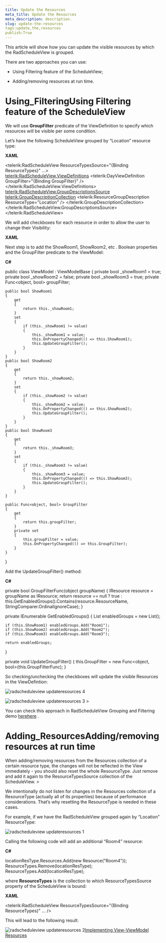 ```yaml
---
title: Update the Resources
meta_title: Update the Resources
meta_description: description.
slug: update-the-resources
tags:update,the,resources
publish:True
---
```



This article will show how you can update the visible resources by which the RadScheduleView is grouped.

There are two approaches you can use:
   		



* Using Filtering feature of the ScheduleView;

* Adding/removing resources at run time.

# Using_FilteringUsing Filtering feature of the ScheduleView

We will use __GroupFilter__ predicate of the ViewDefinition to specify which resources will be visible per some condition.
		

Let’s have the following ScheduleView grouped by “Location” resource type:
		




 __XAML__
    	


<telerik:RadScheduleView ResourceTypesSource="{Binding ResourceTypes}"  ...>		
	<telerik:RadScheduleView.ViewDefinitions>
		<telerik:DayViewDefinition GroupFilter="{Binding GroupFilter}" />
	</telerik:RadScheduleView.ViewDefinitions>			
	<telerik:RadScheduleView.GroupDescriptionsSource>
		<telerik:GroupDescriptionCollection>
			<telerik:ResourceGroupDescription ResourceType="Location" />
		</telerik:GroupDescriptionCollection>
	</telerik:RadScheduleView.GroupDescriptionsSource>
</telerik:RadScheduleView>



We will add checkboxes for each resource in order to allow the user to change their Visibility:
		




 __XAML__
    	


<StackPanel>
	<CheckBox Content="Show Room1" IsChecked="{Binding ShowRoom1, Mode=TwoWay}" />
	<CheckBox Content="Show Room2" IsChecked="{Binding ShowRoom2, Mode=TwoWay}" />
	<CheckBox Content="Show Room3" IsChecked="{Binding ShowRoom3, Mode=TwoWay}" />
</StackPanel>



Next step is to add the ShowRoom1, ShowRoom2, etc . Boolean properties and the GroupFilter predicate to the ViewModel:




 __C#__
    	


public class ViewModel : ViewModelBase
{
	private bool _showRoom1 = true;
	private bool _showRoom2 = false;
	private bool _showRoom3 = true;
	private Func<object, bool> groupFilter;

	public bool ShowRoom1
	{
		get
		{
			return this._showRoom1;
		}
		set
		{
			if (this._showRoom1 != value)
			{
				this._showRoom1 = value;
				this.OnPropertyChanged(() => this.ShowRoom1);
				this.UpdateGroupFilter();
			}
		}
	}
	public bool ShowRoom2
	{
		get
		{
			return this._showRoom2;
		}
		set
		{
			if (this._showRoom2 != value)
			{
				this._showRoom2 = value;
				this.OnPropertyChanged(() => this.ShowRoom2);
				this.UpdateGroupFilter();
			}
		}
	}
	public bool ShowRoom3
	{
		get
		{
			return this._showRoom3;
		}
		set
		{
			if (this._showRoom3 != value)
			{
				this._showRoom3 = value;
				this.OnPropertyChanged(() => this.ShowRoom3);
				this.UpdateGroupFilter();
			}
		}
	}

	public Func<object, bool> GroupFilter
	{
		get
		{
			return this.groupFilter;
		}
		private set
		{
			this.groupFilter = value;
			this.OnPropertyChanged(() => this.GroupFilter);
		}
	}
}



Add the UpdateGroupFilter() method:




 __C#__
    	


private bool GroupFilterFunc(object groupName)
{
	IResource resource = groupName as IResource;
	return resource == null ? true : this.GetEnabledGroups().Contains(resource.ResourceName, StringComparer.OrdinalIgnoreCase);
}

private IEnumerable<string> GetEnabledGroups()
{
	List<string> enabledGroups = new List<string>();

	if (this.ShowRoom1) enabledGroups.Add("Room1");
	if (this.ShowRoom2) enabledGroups.Add("Room2");
	if (this.ShowRoom3) enabledGroups.Add("Room3");
		
	return enabledGroups;
}

private void UpdateGroupFilter()
{
	this.GroupFilter = new Func<object, bool>(this.GroupFilterFunc);
}



So checking/unchecking the checkboxes will update the visible Resources in the ViewDefintion:

![radscheduleview updateresources 4](images/radscheduleview_updateresources_4.png)

![radscheduleview updateresources 3](images/radscheduleview_updateresources_3.png)	>

You can check this approach in RadScheduleView Grouping and Filtering demo 
		[here](http://demos.telerik.com/silverlight/#ScheduleView/Grouping/GroupingAndFiltering)[here](http://demos.telerik.com/wpf/)
		.

# Adding_ResourcesAdding/removing resources at run time

When adding/removing resources from the Resources collection of  a certain resource type, the changes will not be reflected in the View immediately - you should also reset the whole ResourceType.  Just remove and add it again to the ResourceTypesSource collection of the ScheduleView.
    		>

We intentionally do not listen for changes in the Resources collection of a ResourceType (actually all of its properties) because of performance considerations. That’s why resetting the ResourceType is needed in these cases.
    		

For example, if we have the RadScheduleView grouped again by “Location” ResourceType:

![radscheduleview updateresources 1](images/radscheduleview_updateresources_1.png)

Calling the following code will add an additional “Room4” resource:




 __C#__
    	


locationResType.Resources.Add(new Resource("Room4"));
ResourceTypes.Remove(locationResType);
ResourceTypes.Add(locationResType);



where __ResourceTypes__ is the collection to which ResourceTypesSource property of the ScheduleView is bound:




 __XAML__
    	


<telerik:RadScheduleView ResourceTypesSource="{Binding ResourceTypes}" … />



This will lead to the following result:

![radscheduleview updateresources 2](images/radscheduleview_updateresources_2.png)[Implementing View-ViewModel ]({{slug:implementing-view-viewmodel-}})[Resources]({{slug:resources}})
